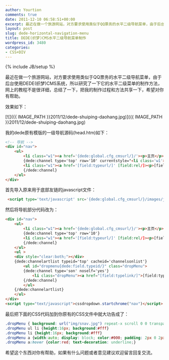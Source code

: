 ```yaml
---
author: Yourtion
comments: true
date: 2011-12-10 06:58:51+00:00
excerpt: 最近在做一个旅游网站，对方要求使用类似于QQ票务的水平二级导航菜单，由于后台使用DEDE(织梦)CMS系统，所以研究了一下它的水平二级菜单的制作方法，网上的教程不是很详细，总结了一下，把我的制作过程和方法共享一下，希望对你有帮助。
layout: post
slug: dede-horizontal-navigation-menu
title: DEDE(织梦)CMS水平二级导航菜单制作
wordpress_id: 3480
categories:
- CSS+DIV
---
```

{% include JB/setup %}

最近在做一个旅游网站，对方要求使用类似于QQ票务的水平二级导航菜单，由于后台使用DEDE(织梦)CMS系统，所以研究了一下它的水平二级菜单的制作方法，网上的教程不是很详细，总结了一下，把我的制作过程和方法共享一下，希望对你有帮助。

效果如下：

[![]({{ IMAGE_PATH }}2011/12/dede-shuiping-daohang.jpg)]({{ IMAGE_PATH }}2011/12/dede-shuiping-daohang.jpg)

我的dede原有模版的一级导航源码(head.htm)如下：

```html
<!-- 导航 -->
<div id="nav">
	<ul>
		<li class="w1"><a href='{dede:global.cfg_cmsurl/}/'><p>主页</p></a></li>
      	{dede:channel type='top' row='10' currentstyle="<li class='w1'><a href='~typelink~' ~rel~><p>~typename~</p></a></li>"}
      	<li class="w1"><a href='[field:typeurl/]' [field:rel/]><p>[field:typename/]</p></a></li>
      	{/dede:channel}
	</ul>
</div>
```

首先导入原来用于底部友链的javascript文件：

```html
 <script type='text/javascript' src='{dede:global.cfg_cmsurl/}/images/js/dropdown.js'></script>
```

然后将导航部分代码改为：

```html
<div id="nav">
	<ul>
		<li class="w1"><a href='{dede:global.cfg_cmsurl/}/'><p>主页</p></a></li>
		{dede:channel type='top' row='10'}
		<li class="w1"><a href='[field:typeurl/]' [field:rel/]><p>[field:typename/]</p></a></li>
		{/dede:channel}
    </ul>
    <ul >
	<div style="clear:both;"></div>
	{dede:channelartlist typeid='top' cacheid='channelsonlist'}
		<ul id="dropmenu{dede:field.typeid/}" class="dropMenu">
		{dede:channel type='son' noself='yes'}  
			<li class="dropMenu"><a href="[field:typelink/]">[field:typename/]</a></li>
		{/dede:channel}
		</ul>
	{/dede:channelartlist}
	</ul>
</div>
<script type="text/javascript">cssdropdown.startchrome("nav")</script>
```

最后把下面的CSS代码加到你原有的CSS文件中就大功告成了：

```css
.dropMenu { background: url("img/snav.jpg") repeat-x scroll 0 0 transparent; width: 1024px; height: 31px;}
.dropMenu ul li {height:16px; background:#fff}
.dropMenu li {height:16px; background:#fff}
.dropMenu a {width:auto; display: block; color:#000; padding: 2px 0 2px 2px;background:#fff}
.dropMenu a:hover {color:red; text-decoration: underline;}
```

希望这个东西对你有帮助，如果有什么问题或者意见建议欢迎留言回复交流。
